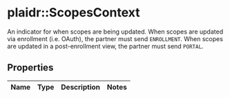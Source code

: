 # plaidr::ScopesContext

An indicator for when scopes are being updated. When scopes are updated via enrollment (i.e. OAuth), the partner must send `ENROLLMENT`. When scopes are updated in a post-enrollment view, the partner must send `PORTAL`.

## Properties
Name | Type | Description | Notes
------------ | ------------- | ------------- | -------------



